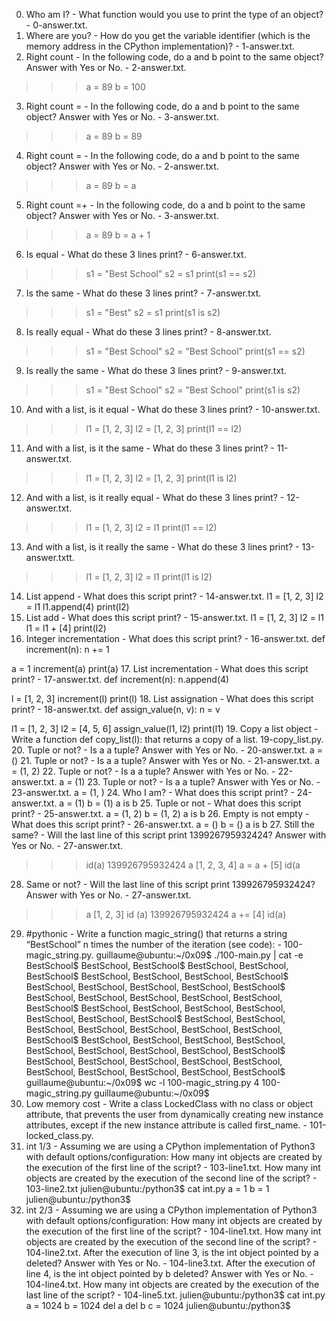 0. Who am I? - What function would you use to print the type of an object? - 0-answer.txt.
1. Where are you? - How do you get the variable identifier (which is the memory address in the CPython implementation)? - 1-answer.txt.
2. Right count - In the following code, do a and b point to the same object? Answer with Yes or No. - 2-answer.txt.
>>> a = 89
>>> b = 100
3. Right count = - In the following code, do a and b point to the same object? Answer with Yes or No. - 3-answer.txt.
>>> a = 89
>>> b = 89
4. Right count = - In the following code, do a and b point to the same object? Answer with Yes or No. - 2-answer.txt.
>>> a = 89
>>> b = a
5. Right count =+ - In the following code, do a and b point to the same object? Answer with Yes or No. - 3-answer.txt.
>>> a = 89
>>> b = a + 1
6. Is equal - What do these 3 lines print? - 6-answer.txt.
>>> s1 = "Best School"
>>> s2 = s1
>>> print(s1 == s2)
7. Is the same - What do these 3 lines print? - 7-answer.txt.
>>> s1 = "Best"
>>> s2 = s1
>>> print(s1 is s2)
8. Is really equal - What do these 3 lines print? - 8-answer.txt.
>>> s1 = "Best School"
>>> s2 = "Best School"
>>> print(s1 == s2)
9. Is really the same - What do these 3 lines print? -  9-answer.txt.
>>> s1 = "Best School"
>>> s2 = "Best School"
>>> print(s1 is s2)
10. And with a list, is it equal - What do these 3 lines print? - 10-answer.txt.
>>> l1 = [1, 2, 3]
>>> l2 = [1, 2, 3] 
>>> print(l1 == l2)
11. And with a list, is it the same - What do these 3 lines print? - 11-answer.txt.
>>> l1 = [1, 2, 3]
>>> l2 = [1, 2, 3] 
>>> print(l1 is l2)
12. And with a list, is it really equal - What do these 3 lines print? - 12-answer.txt.
>>> l1 = [1, 2, 3]
>>> l2 = l1
>>> print(l1 == l2)
13. And with a list, is it really the same - What do these 3 lines print? - 13-answer.txtt.
>>> l1 = [1, 2, 3]
>>> l2 = l1
>>> print(l1 is l2)
14. List append - What does this script print? - 14-answer.txt.
l1 = [1, 2, 3]
l2 = l1
l1.append(4)
print(l2)
15. List add - What does this script print? - 15-answer.txt.
l1 = [1, 2, 3]
l2 = l1
l1 = l1 + [4]
print(l2)
16. Integer incrementation - What does this script print? - 16-answer.txt.
def increment(n):
    n += 1

a = 1
increment(a)
print(a)
17. List incrementation - What does this script print? - 17-answer.txt.
def increment(n):
    n.append(4)

l = [1, 2, 3]
increment(l)
print(l)
18. List assignation - What does this script print? - 18-answer.txt.
def assign_value(n, v):
    n = v

l1 = [1, 2, 3]
l2 = [4, 5, 6]
assign_value(l1, l2)
print(l1)
19. Copy a list object - Write a function def copy_list(l): that returns a copy of a list. 19-copy_list.py.
20. Tuple or not? - Is a a tuple? Answer with Yes or No. - 20-answer.txt.
a = ()
21. Tuple or not? - Is a a tuple? Answer with Yes or No. - 21-answer.txt.
a = (1, 2)
22. Tuple or not? - Is a a tuple? Answer with Yes or No. - 22-answer.txt.
a = (1)
23. Tuple or not? - Is a a tuple? Answer with Yes or No. - 23-answer.txt.
a = (1, )
24. Who I am? - What does this script print? - 24-answer.txt.
a = (1)
b = (1)
a is b
25. Tuple or not - What does this script print? - 25-answer.txt.
a = (1, 2)
b = (1, 2)
a is b
26. Empty is not empty - What does this script print? - 26-answer.txt.
a = ()
b = ()
a is b
27. Still the same? - Will the last line of this script print 139926795932424? Answer with Yes or No. - 27-answer.txt.
>>> id(a)
139926795932424
>>> a
[1, 2, 3, 4]
>>> a = a + [5]
>>> id(a
28. Same or not? - Will the last line of this script print 139926795932424? Answer with Yes or No. - 27-answer.txt.
>>> a
[1, 2, 3]
>>> id (a)
139926795932424
>>> a += [4]
>>> id(a)
29. #pythonic - Write a function magic_string() that returns a string “BestSchool” n times the number of the iteration (see code): - 100-magic_string.py.
guillaume@ubuntu:~/0x09$ ./100-main.py | cat -e
BestSchool$
BestSchool, BestSchool$
BestSchool, BestSchool, BestSchool$
BestSchool, BestSchool, BestSchool, BestSchool$
BestSchool, BestSchool, BestSchool, BestSchool, BestSchool$
BestSchool, BestSchool, BestSchool, BestSchool, BestSchool, BestSchool$
BestSchool, BestSchool, BestSchool, BestSchool, BestSchool, BestSchool, BestSchool$
BestSchool, BestSchool, BestSchool, BestSchool, BestSchool, BestSchool, BestSchool, BestSchool$
BestSchool, BestSchool, BestSchool, BestSchool, BestSchool, BestSchool, BestSchool, BestSchool, BestSchool$
BestSchool, BestSchool, BestSchool, BestSchool, BestSchool, BestSchool, BestSchool, BestSchool, BestSchool, BestSchool$
guillaume@ubuntu:~/0x09$ wc -l 100-magic_string.py 
4 100-magic_string.py
guillaume@ubuntu:~/0x09$ 
30. Low memory cost - Write a class LockedClass with no class or object attribute, that prevents the user from dynamically creating new instance attributes, except if the new instance attribute is called first_name. - 101-locked_class.py.
31. int 1/3 - Assuming we are using a CPython implementation of Python3 with default options/configuration:
How many int objects are created by the execution of the first line of the script? - 103-line1.txt.
How many int objects are created by the execution of the second line of the script? - 103-line2.txt
julien@ubuntu:/python3$ cat int.py 
a = 1
b = 1
julien@ubuntu:/python3$ 
32. int 2/3 - Assuming we are using a CPython implementation of Python3 with default options/configuration:
How many int objects are created by the execution of the first line of the script? - 104-line1.txt.
How many int objects are created by the execution of the second line of the script? - 104-line2.txt.
After the execution of line 3, is the int object pointed by a deleted? Answer with Yes or No. - 104-line3.txt.
After the execution of line 4, is the int object pointed by b deleted? Answer with Yes or No. - 104-line4.txt.
How many int objects are created by the execution of the last line of the script? - 104-line5.txt.
julien@ubuntu:/python3$ cat int.py 
a = 1024
b = 1024
del a
del b
c = 1024
julien@ubuntu:/python3$ 
